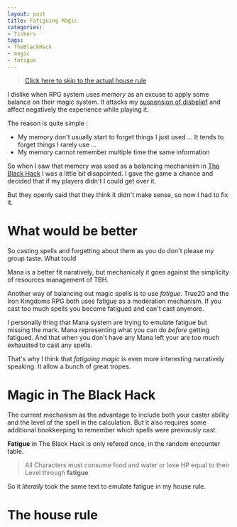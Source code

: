 ```yaml
---
layout: post
title: Fatiguing Magic
categories: 
- Tinkers
tags: 
- TheBlackHack
- magic
- fatigue
---
```


> [Click here to skip to the actual house rule](#the-house-rule)

I dislike when RPG system uses _memory_ as an excuse to apply some balance on their magic system. It attacks my [suspension of disbelief](https://en.wikipedia.org/wiki/Suspension_of_disbelief) and affect negatively the experience while playing it.

The reason is quite simple : 
* My memory don't usually start to forget things I just used ... It tends to forget things I rarely use ...
* My memory cannot remember multiple time the same information

So when I saw that memory was used as a balancing mechanisim in [The Black Hack](/tags/TheBlackHack) I was a little bit disapointed. I gave the game a chance and decided that if my players didn't I could get over it.

But they openly said that they think it didn't make sense, so now I had to fix it.

# What would be better

So casting spells and forgetting about them as you do don't please my group taste. What tould  

Mana is a better fit naratively, but mechanicaly it goes against the simplicity of resources management of TBH.

Another way of balancing out magic spells is to use  _fatigue_. True20 and the Iron Kingdoms RPG both uses fatigue as a moderation mechanism. If you cast too much spells you become fatigued and can't cast anymore.
 
I personally thing that Mana system are trying to emulate fatigue but missing the mark. Mana representing what you can do  _before_  getting fatigued. And that when you don't have any Mana left your are too much exhausted to cast any spells.
 
That's why I think that  _fatiguing magic_  is even more interesting narratively speaking. It allow a bunch of great tropes.

# Magic in The Black Hack
 
The current mechanism as the advantage to include both your caster ability and the level of the spell in the calculation. But it also requires some additional bookkeeping to remember which spells were previously cast.
 
**Fatigue** in The Black Hack is only refered once, in the random encounter table.
 
> All Characters must consume food and water or lose HP equal to their Level through **fatigue**

So it _literally_ took the same text to emulate fatigue in my house rule.

# The house rule

<!--stackedit_data:
eyJoaXN0b3J5IjpbLTE5Nzk0NDYxMjMsLTE5NDEzNjY0MDUsLT
k3OTEyNzUxMSwxMzA1MDk2MDc1XX0=
-->